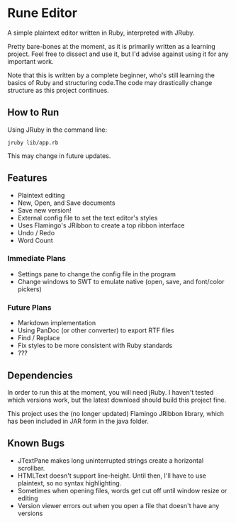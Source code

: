 # Rune Editor

A simple plaintext editor written in Ruby, interpreted with JRuby. 

Pretty bare-bones at the moment, as it is primarily written as a learning project. Feel free to dissect and use it, but I'd advise against using it for any important work.

Note that this is written by a complete beginner, who's still learning the basics of Ruby and structuring code.The code may drastically change structure as this project continues.

## How to Run

Using JRuby in the command line:

    jruby lib/app.rb

This may change in future updates.

## Features

* Plaintext editing
* New, Open, and Save documents
* Save new version!
* External config file to set the text editor's styles
* Uses Flamingo's JRibbon to create a top ribbon interface
* Undo / Redo
* Word Count

### Immediate Plans

* Settings pane to change the config file in the program
* Change windows to SWT to emulate native (open, save, and font/color pickers)

### Future Plans

* Markdown implementation
* Using PanDoc (or other converter) to export RTF files
* Find / Replace
* Fix styles to be more consistent with Ruby standards
* ???

## Dependencies

In order to run this at the moment, you will need jRuby. I haven't tested which versions work, but the latest download should build this project fine.

This project uses the (no longer updated) Flamingo JRibbon library, which has been included in JAR form in the java folder.

## Known Bugs
* JTextPane makes long uninterrupted strings create a horizontal scrollbar.
* HTMLText doesn't support line-height. Until then, I'll have to use plaintext, so no syntax highlighting.
* Sometimes when opening files, words get cut off until window resize or editing
* Version viewer errors out when you open a file that doesn't have any versions